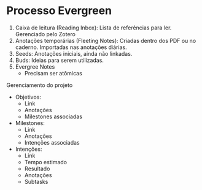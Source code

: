# Processo Evergreen

1. Caixa de leitura (Reading Inbox): Lista de referências para ler. Gerenciado pelo Zotero
2. Anotações temporárias (Fleeting Notes): Criadas dentro dos PDF ou no caderno. Importadas nas anotações diárias.
3. Seeds: Anotações iniciais, ainda não linkadas.
4. Buds: Ideias para serem utilizadas.
5. Evergree Notes
	* Precisam ser atômicas



Gerenciamento do projeto
* Objetivos: 
	* Link
	* Anotações
	* Milestones associadas
* Milestones:
	* Link
	* Anotações
	* Intenções associadas
* Intenções:
	* Link
	* Tempo estimado
	* Resultado
	* Anotações
	* Subtasks